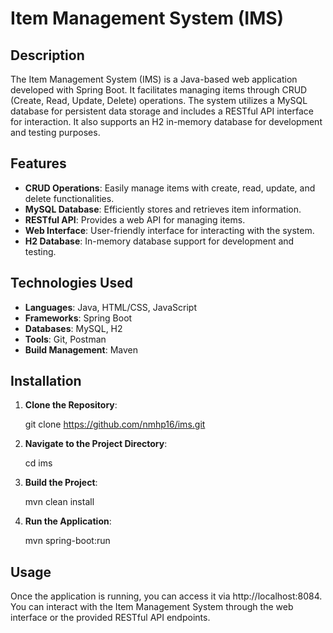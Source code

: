 # Item Management System (IMS)

## Description

The Item Management System (IMS) is a Java-based web application developed with Spring Boot. 
It facilitates managing items through CRUD (Create, Read, Update, Delete) operations. 
The system utilizes a MySQL database for persistent data storage and includes a RESTful API interface for interaction. 
It also supports an H2 in-memory database for development and testing purposes.

## Features

- **CRUD Operations**: Easily manage items with create, read, update, and delete functionalities.
- **MySQL Database**: Efficiently stores and retrieves item information.
- **RESTful API**: Provides a web API for managing items.
- **Web Interface**: User-friendly interface for interacting with the system.
- **H2 Database**: In-memory database support for development and testing.

## Technologies Used

- **Languages**: Java, HTML/CSS, JavaScript
- **Frameworks**: Spring Boot
- **Databases**: MySQL, H2
- **Tools**: Git, Postman
- **Build Management**: Maven

## Installation

1. **Clone the Repository**:

   git clone https://github.com/nmhp16/ims.git

2. **Navigate to the Project Directory**:

    cd ims

3. **Build the Project**:

    mvn clean install

4. **Run the Application**:

    mvn spring-boot:run 

## Usage
Once the application is running, you can access it via http://localhost:8084. 
You can interact with the Item Management System through the web interface or the provided RESTful API endpoints.

  
